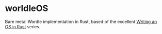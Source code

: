 # worldleOS

Bare metal Wordle implementation in Rust, based of the excellent [Writing an OS in Rust](https://os.phil-opp.com/) series.
